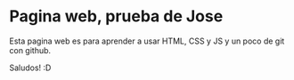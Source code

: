 # Pagina web, prueba de Jose

Esta pagina web es para aprender a usar HTML, CSS y JS y un poco de git con github.

Saludos! :D